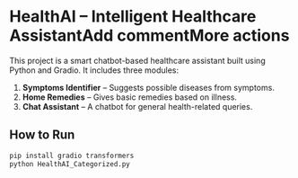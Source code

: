 # HealthAI – Intelligent Healthcare AssistantAdd commentMore actions

This project is a smart chatbot-based healthcare assistant built using Python and Gradio.
It includes three modules:

1. **Symptoms Identifier** – Suggests possible diseases from symptoms.
2. **Home Remedies** – Gives basic remedies based on illness.
3. **Chat Assistant** – A chatbot for general health-related queries.

## How to Run
```bash
pip install gradio transformers
python HealthAI_Categorized.py


